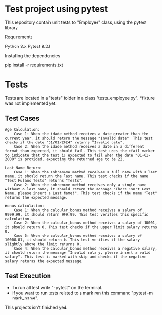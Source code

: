 # Test project using pytest

This repository contain unit tests to "Employee" class, using the pytest library

Requirements

Python 3.x
Pytest 8.2.1

Installing the dependencies

pip install -r requirements.txt


# Tests
Tests are located in a "tests" folder in a class "tests_employee.py".
*fixture was not implemented yet.

## Test Cases

    Age Calculation:
        Case 1: When the idade method receives a date greater than the current year, it should return the message "Invalid date". This test checks if the date "01/01/2024" returns "Invalid date".
        Case 2: When the idade method receives a date in a different format than expected, it should fail. This test uses the xfail marker to indicate that the test is expected to fail when the date "01-01-2000" is provided, expecting the returned age to be 22.

    Last Name Return:
        Case 1: When the sobrenome method receives a full name with a last name, it should return the last name. This test checks if the name "Test Fulano Tests" returns "Tests".
        Case 2: When the sobrenome method receives only a single name without a last name, it should return the message "There isn't Last Name, please insert a Last Name!". This test checks if the name "Test" returns the expected message.

    Bonus Calculation:
        Case 1: When the calcular_bonus method receives a salary of 9999.99, it should return 999.99. This test verifies this specific calculation.
        Case 2: When the calcular_bonus method receives a salary of 10001, it should return 0. This test checks if the upper limit salary returns 0.
        Case 3: When the calcular_bonus method receives a salary of 10000.01, it should return 0. This test verifies if the salary slightly above the limit returns 0.
        Case 4: When the calcular_bonus method receives a negative salary, it should return the message "Invalid salary, please insert a valid salary". This test is marked with skip and checks if the negative salary returns the expected message.

## Test Execution
- To run all test write "-pytest" on the terminal.
- if you want to run tests related to a mark run this command "pytest -m mark_name".


This projects isn't finished yed. 



